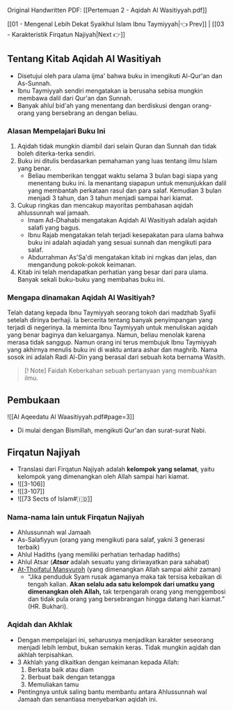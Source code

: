 Original Handwritten PDF: [[Pertemuan 2 - Aqidah Al Wasitiyyah.pdf]]

[[01 - Mengenal Lebih Dekat Syaikhul Islam Ibnu Taymiyyah|👈 Prev]] | [[03 - Karakteristik Firqatun Najiyah|Next 👉]]
## Tentang Kitab Aqidah Al Wasitiyah

- Disetujui oleh para ulama ijma' bahwa buku in imengikuti Al-Qur'an dan As-Sunnah.
- Ibnu Taymiyyah sendiri mengatakan ia berusaha sebisa mungkin membawa dalil dari Qur'an dan Sunnah.
- Banyak ahlul bid'ah yang menentang dan berdiskusi dengan orang-orang yang bersebrang an dengan beliau.
### Alasan Mempelajari Buku Ini

1. Aqidah tidak mungkin diambil dari selain Quran dan Sunnah dan tidak boleh diterka-terka sendiri.
2. Buku ini ditulis berdasarkan pemahaman yang luas tentang ilmu Islam yang benar.
	- Beliau memberikan tenggat waktu selama 3 bulan bagi siapa yang menentang buku ini. Ia menantang siapapun untuk menunjukkan dalil yang membantah perkataan rasul dan para salaf. Kemudian 3 bulan menjadi 3 tahun, dan 3 tahun menjadi sampai hari kiamat.
3. Cukup ringkas dan mencakup mayoritas pembahasan aqidah ahlussunnah wal jamaah.
	- Imam Ad-Dhahabi mengatakan Aqidah Al Wasitiyah adalah aqidah salafi yang bagus.
	- Ibnu Rajab mengatakan telah terjadi kesepakatan para ulama bahwa buku ini adalah aqiadah yang sesuai sunnah dan mengikuti para salaf.
	- Abdurrahman As'Sa'di mengatakan kitab ini rngkas dan jelas, dan mengandung pokok-pokok keimanan.
4. Kitab ini telah mendapatkan perhatian yang besar dari para ulama. Banyak sekali buku-buku yang membahas buku ini.
### Mengapa dinamakan Aqidah Al Wasitiyah?
Telah datang kepada Ibnu Taymiyyah seorang tokoh dari madzhab Syafii setelah dirinya berhaji. Ia bercerita tentang banyak penyimpangan yang terjadi di negerinya. Ia meminta Ibnu Taymiyyah untuk menuliskan aqidah yang benar baginya dan keluarganya. Namun, beliau menolak karena merasa tidak sanggup. Namun orang ini terus membujuk Ibnu Taymiyyah yang akhirnya menulis buku ini di waktu antara ashar dan maghrib. Nama sosok ini adalah Radi Al-Din yang berasal dari sebuah kota bernama Wasith.

> [! Note] Faidah
> Keberkahan sebuah pertanyaan yang membuahkan ilmu.

## Pembukaan
![[Al Aqeedatu Al Waasitiyyah.pdf#page=3]]

- Di mulai dengan Bismillah, mengikuti Qur'an dan surat-surat Nabi.

## Firqatun Najiyah
- Translasi dari Firqatun Najiyah adalah **kelompok yang selamat**, yaitu kelompok yang dimenangkan oleh Allah sampai hari kiamat.
- ![[3-106]]
- ![[3-107]]
- ![[73 Sects of Islam#🇮🇩]]
### Nama-nama lain untuk Firqatun Najiyah
- Ahlussunnah wal Jamaah
- As-Salafiyyun (orang yang mengikuti para salaf, yakni 3 generasi terbaik)
- Ahlul Hadiths (yang memiliki perhatian terhadap hadiths)
- Ahlul Atsar (***Atsar*** adalah sesuatu yang diriwayatkan para sahabat)
- [At-Thoifatul Mansyuroh](https://almanhaj.or.id/2748-sifat-kelompok-yang-ditolong-thaifah-manshurah-dan-ahlus-sunah-wal-jamaah.html) (yang dimenangkan Allah sampai akhir zaman)
	- “Jika penduduk Syam rusak agamanya maka tak tersisa kebaikan di tengah kalian. **Akan selalu ada satu kelompok dari umatku yang dimenangkan oleh Allah,** tak terpengarah orang yang menggembosi dan tidak pula orang yang bersebrangan hingga datang hari kiamat.” (HR. Bukhari).

### Aqidah dan Akhlak
- Dengan mempelajari ini, seharusnya menjadikan karakter seseorang menjadi lebih lembut, bukan semakin keras. Tidak mungkin aqidah dan akhlah terpisahkan.
- 3 Akhlah yang dikaitkan dengan keimanan kepada Allah:
	1. Berkata baik atau diam
	2. Berbuat baik dengan tetangga
	3. Memuliakan tamu
- Pentingnya untuk saling bantu membantu antara Ahlussunnah wal Jamaah dan senantiasa menyebarkan aqidah ini.